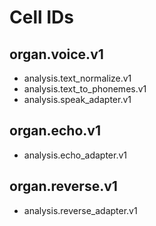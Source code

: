 <!-- neira:meta
id: NEI-20250101-000005-node-ids-doc
intent: docs
summary: |
  Cell identifiers generated from organ specs.
-->

# Cell IDs

## organ.voice.v1

- analysis.text_normalize.v1
- analysis.text_to_phonemes.v1
- analysis.speak_adapter.v1

## organ.echo.v1

- analysis.echo_adapter.v1

## organ.reverse.v1

- analysis.reverse_adapter.v1
